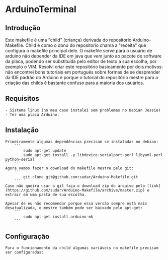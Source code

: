 # ArduinoTerminal

## Introdução

Este makefile é uma "child" (criança) derivada do repositório Arduino-Makefile. Child é como o dono do repositorio chama a "receita"
que configura o makefile principal dele. O makefile serve para o usuário de arduino não depender da IDE em java que vem junto ao pacote
de software da placa, podendo ser substituída pelo editor de texto a sua escolha, por exemplo o VIM.
Resolvi criar este repositório basicamente por dois motivos: não encontrei bons tutoriais em português sobre formas de se desprender da
IDE padrão do Arduino e porque o tutorial do repositório mestre para a criação das childs é bastante confuso para a maioria dos usuários.

## Requisitos
    - Sistema linux (no meu caso instalei sem problemas no Debian Jessie)
    - Ter uma placa Arduino.

## Instalação
    Primeiramente algumas dependências precisam se instaladas no debian:
        ```
            sudo apt-get update
            sudo apt-get install -y libdevice-serialport-perl libyaml-perl python-serial
        ```
    Agora vamos fazer o download do makefile mestre pelo git:
        ```
            git clone git@github.com:sudar/Arduino-Makefile.git            
        ```
    Caso não queira usar o git faça o download zip do arquivo pelo [link](https://github.com/sudar/Arduino-Makefile/archive/master.zip) e extrair em uma pasta de sua escolha.
    
    Apesar de eu não recomendar porque essa versão sempre está mais desatualizada, o mestre também pode ser baixado pelo apt-get:
        ```
            sudo apt-get install arduino-mk
        ```
## Configuração
    Para o funcionamento da child algumas variáveis no makefile precisam ser configuradas:
